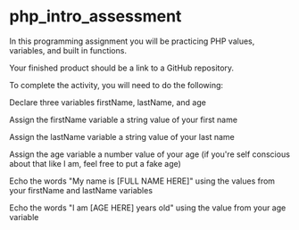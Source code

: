 # php_intro_assessment

In this programming assignment you will be practicing PHP values, variables, and built in functions.

Your finished product should be a link to a GitHub repository.

To complete the activity, you will need to do the following:

Declare three variables firstName, lastName, and age

Assign the firstName variable a string value of your first name

Assign the lastName variable a string value of your last name

Assign the age variable a number value of your age (if you're self conscious about that like I am, feel free to put a fake age)

Echo the words "My name is [FULL NAME HERE]" using the values from your firstName and lastName variables

Echo the words "I am [AGE HERE] years old" using the value from your age variable

